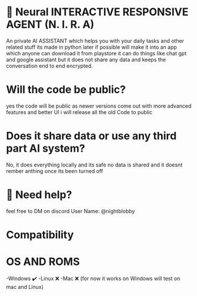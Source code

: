 # 🤖 Neural INTERACTIVE RESPONSIVE AGENT (N. I. R. A)
An private AI ASSISTANT which helps you with your daily tasks and other related stuff its made in python later if possible will make it into an app which anyone can download it from playstore it can do things like chat gpt and google assistant but it does not share any data and keeps the conversation end to end encrypted. 

# Will the code be public?
yes the code will be public as newer versions come out with more advanced features and better UI i will release all the old Code to public

# Does it share data or use any third part AI system?
No, it does everything locally and its safe no data is shared and it doesnt rember anthing once its been turned off

# 🦺 Need help?
feel free to DM on discord User Name: @nightblobby

# Compatibility
# OS AND ROMS
-Windows ✔️
-Linux ❌
-Mac ❌
(for now it works on Windows will test on mac and Linux)

